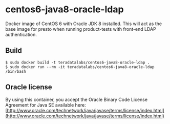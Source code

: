 # centos6-java8-oracle-ldap

Docker image of CentOS 6 with Oracle JDK 8 installed. This will act
as the base image for presto when running product-tests with front-end
LDAP authentication.

## Build

```
$ sudo docker build -t teradatalabs/centos6-java8-oracle-ldap .
$ sudo docker run --rm -it teradatalabs/centos6-java8-oracle-ldap /bin/bash
```

## Oracle license

By using this container, you accept the Oracle Binary Code License Agreement for Java SE available here:
[http://www.oracle.com/technetwork/java/javase/terms/license/index.html](http://www.oracle.com/technetwork/java/javase/terms/license/index.html)
